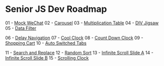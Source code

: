 # Senior JS Dev Roadmap
01 - [Mock WeChat](https://sunny621.github.io/01-Mock-WeChat/case.html)
02 - [Carousel](https://sunny621.github.io/02-Carousel/case.html)
03 - [Multiplication Table](https://sunny621.github.io/03-Multiplication-Table/case_position.html)
04 - [DIV Jigsaw](https://sunny621.github.io/04-DIV-Jigsaw/index.html)
05 - [Data Filter](https://sunny621.github.io/05-Data-Filter/case.html)

06 - [Delay Navigation](https://sunny621.github.io/06-Delay-Nav/html/nav.html)
07 - [Cool Clock](https://sunny621.github.io/07-Cool-Clock/clock.html)
08 - [Count Down Clock](https://sunny621.github.io/08-Count-Down/count_down.html)
09 - [Shopping Cart](https://sunny621.github.io/09-Shopping-Cart/index.html)
10 - [Auto Switched Tabs](https://sunny621.github.io/10-Auto-Switch-Tabs/index.html)

11 - [Search and Replace](https://sunny621.github.io/12-Search-and-Replace/index.html)
12 - [Random Sort](https://sunny621.github.io/13-Random-Sort/index.html)
13 - [Infinite Scroll Slide A](https://sunny621.github.io/13-Infinite-Scroll-Slide-A/index.html)
14 - [Infinite Scroll Slide B](https://sunny621.github.io/14-Infinite-Scroll-Slide-B/index.html)
15 - [Scrolling Clock](https://sunny621.github.io/15-Scrolling-Clock/index.html)
